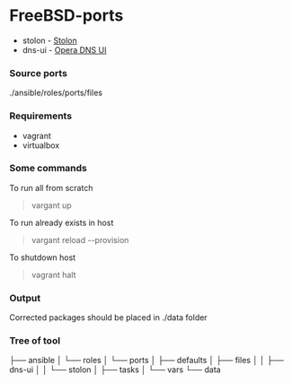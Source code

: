 # FreeBSD-ports
- stolon - [Stolon](https://github.com/sorintlab/stolon)
- dns-ui - [Opera DNS UI](https://github.com/operasoftware/dns-ui)

### Source ports
./ansible/roles/ports/files


### Requirements 
* vagrant 
* virtualbox

### Some commands
To run all from scratch
>vargant up

To run already exists in host
>vargant reload --provision

To shutdown host
>vagrant halt

### Output
Corrected packages should be placed  in ./data folder

### Tree of tool 
├── ansible
│   └── roles
│       └── ports
│           ├── defaults
│           ├── files
│           │   ├── dns-ui
│           │   └── stolon
│           ├── tasks
│           └── vars
└── data